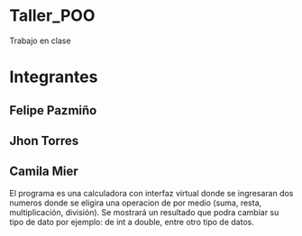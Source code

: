 # Taller_POO
Trabajo en clase

# Integrantes

## Felipe Pazmiño
## Jhon Torres
## Camila Mier

El programa es una calculadora con interfaz virtual donde se ingresaran dos numeros donde se eligira una operacion de por medio (suma, resta, multiplicación, división). Se mostrará un resultado que podra cambiar su tipo de dato por ejemplo: de int a double, entre otro tipo de datos.
